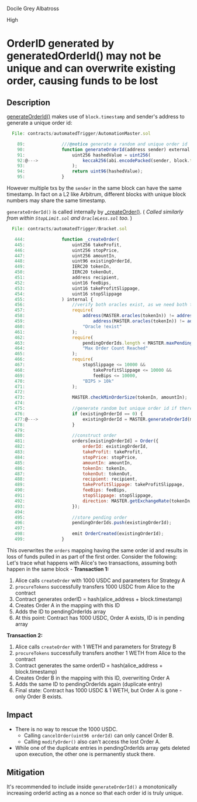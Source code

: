 Docile Grey Albatross

High

# OrderID generated by generatedOrderId() may not be unique and can overwrite existing order, causing funds to be lost

## Description
[generateOrderId()](https://github.com/gfx-labs/oku-custom-order-types/blob/b84e5725f4d1e0a1ee9048baf44e68d2e53ec971/contracts/automatedTrigger/AutomationMaster.sol#L92) makes use of `block.timestamp` and sender's address to generate a unique order id:
```js
  File: contracts/automatedTrigger/AutomationMaster.sol

    89:              ///@notice generate a random and unique order id
    90:              function generateOrderId(address sender) external view override returns (uint96) {
    91:                  uint256 hashedValue = uint256(
    92:@--->                 keccak256(abi.encodePacked(sender, block.timestamp))
    93:                  );
    94:                  return uint96(hashedValue);
    95:              }
```

However multiple txs by the `sender` in the same block can have the same timestamp. In fact on a L2 like Arbitrum, different blocks with unique block numbers may share the same timestamp.

`generateOrderId()` is called internally by [_createOrder()](https://github.com/gfx-labs/oku-custom-order-types/blob/b84e5725f4d1e0a1ee9048baf44e68d2e53ec971/contracts/automatedTrigger/Bracket.sol#L477).  ( _Called similarly from within `StopLimit.sol` and `OracleLess.sol` too._ )
```js
  File: contracts/automatedTrigger/Bracket.sol

   444:              function _createOrder(
   445:                  uint256 takeProfit,
   446:                  uint256 stopPrice,
   447:                  uint256 amountIn,
   448:                  uint96 existingOrderId,
   449:                  IERC20 tokenIn,
   450:                  IERC20 tokenOut,
   451:                  address recipient,
   452:                  uint16 feeBips,
   453:                  uint16 takeProfitSlippage,
   454:                  uint16 stopSlippage
   455:              ) internal {
   456:                  //verify both oracles exist, as we need both to calc the exchange rate
   457:                  require(
   458:                      address(MASTER.oracles(tokenIn)) != address(0x0) &&
   459:                          address(MASTER.oracles(tokenIn)) != address(0x0),
   460:                      "Oracle !exist"
   461:                  );
   462:                  require(
   463:                      pendingOrderIds.length < MASTER.maxPendingOrders(),
   464:                      "Max Order Count Reached"
   465:                  );
   466:                  require(
   467:                      stopSlippage <= 10000 &&
   468:                          takeProfitSlippage <= 10000 &&
   469:                          feeBips <= 10000,
   470:                      "BIPS > 10k"
   471:                  );
   472:          
   473:                  MASTER.checkMinOrderSize(tokenIn, amountIn);
   474:          
   475:                  //generate random but unique order id if there is not an existing orderId from a stop limit order
   476:                  if (existingOrderId == 0) {
   477:@--->                 existingOrderId = MASTER.generateOrderId(msg.sender);
   478:                  }
   479:          
   480:                  //construct order
   481:                  orders[existingOrderId] = Order({
   482:                      orderId: existingOrderId,
   483:                      takeProfit: takeProfit,
   484:                      stopPrice: stopPrice,
   485:                      amountIn: amountIn,
   486:                      tokenIn: tokenIn,
   487:                      tokenOut: tokenOut,
   488:                      recipient: recipient,
   489:                      takeProfitSlippage: takeProfitSlippage,
   490:                      feeBips: feeBips,
   491:                      stopSlippage: stopSlippage,
   492:                      direction: MASTER.getExchangeRate(tokenIn, tokenOut) > takeProfit //exchangeRate in/out > takeProfit
   493:                  });
   494:          
   495:                  //store pending order
   496:                  pendingOrderIds.push(existingOrderId);
   497:          
   498:                  emit OrderCreated(existingOrderId);
   499:              }
```

This overwrites the `orders` mapping having the same order id and results in loss of funds pulled in as part of the first order. Consider the following:<br>
Let's trace what happens with Alice's two transactions, assuming both happen in the same block - 
**Transaction 1:**
1. Alice calls `createOrder` with 1000 USDC and parameters for Strategy A
2. `procureTokens` successfully transfers 1000 USDC from Alice to the contract
3. Contract generates orderID = hash(alice_address + block.timestamp)
4. Creates Order A in the mapping with this ID
5. Adds the ID to pendingOrderIds array
6. At this point: Contract has 1000 USDC, Order A exists, ID is in pending array

**Transaction 2:**
1. Alice calls `createOrder` with 1 WETH and parameters for Strategy B
2. `procureTokens` successfully transfers another 1 WETH from Alice to the contract
3. Contract generates the same orderID = hash(alice_address + block.timestamp)
4. Creates Order B in the mapping with this ID, overwriting Order A
5. Adds the same ID to pendingOrderIds again (duplicate entry)
6. Final state: Contract has 1000 USDC & 1 WETH, but Order A is gone - only Order B exists. 

## Impact
- There is no way to rescue the 1000 USDC. 
    - Calling `cancelOrder(uint96 orderId)` can only cancel Order B. 
    - Calling `modifyOrder()` also can't access the lost Order A.
- While one of the duplicate entries in pendingOrderIds array gets deleted upon execution, the other one is permanently stuck there.

## Mitigation 
It's recommended to include inside `generateOrderId()` a monotonically increasing orderId acting as a nonce so that each order id is truly unique.